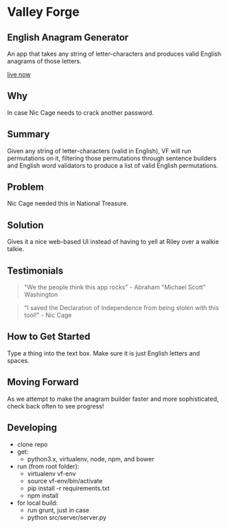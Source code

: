 # Valley Forge #

<!-- 
> This material was originally posted [here](http://www.quora.com/What-is-Amazons-approach-to-product-development-and-product-management). It is reproduced here for posterities sake.

There is an approach called "working backwards" that is widely used at Amazon. They work backwards from the customer, rather than starting with an idea for a product and trying to bolt customers onto it. While working backwards can be applied to any specific product decision, using this approach is especially important when developing new products or features.

For new initiatives a product manager typically starts by writing an internal press release announcing the finished product. The target audience for the press release is the new/updated product's customers, which can be retail customers or internal users of a tool or technology. Internal press releases are centered around the customer problem, how current solutions (internal or external) fail, and how the new product will blow away existing solutions.

If the benefits listed don't sound very interesting or exciting to customers, then perhaps they're not (and shouldn't be built). Instead, the product manager should keep iterating on the press release until they've come up with benefits that actually sound like benefits. Iterating on a press release is a lot less expensive than iterating on the product itself (and quicker!).

If the press release is more than a page and a half, it is probably too long. Keep it simple. 3-4 sentences for most paragraphs. Cut out the fat. Don't make it into a spec. You can accompany the press release with a FAQ that answers all of the other business or execution questions so the press release can stay focused on what the customer gets. My rule of thumb is that if the press release is hard to write, then the product is probably going to suck. Keep working at it until the outline for each paragraph flows. 

Oh, and I also like to write press-releases in what I call "Oprah-speak" for mainstream consumer products. Imagine you're sitting on Oprah's couch and have just explained the product to her, and then you listen as she explains it to her audience. That's "Oprah-speak", not "Geek-speak".

Once the project moves into development, the press release can be used as a touchstone; a guiding light. The product team can ask themselves, "Are we building what is in the press release?" If they find they're spending time building things that aren't in the press release (overbuilding), they need to ask themselves why. This keeps product development focused on achieving the customer benefits and not building extraneous stuff that takes longer to build, takes resources to maintain, and doesn't provide real customer benefit (at least not enough to warrant inclusion in the press release).
 -->
 
## English Anagram Generator ##
  An app that takes any string of letter-characters and produces valid English anagrams of those letters.
  
  [live now](http://valleyforge.heroku.com)

## Why ##
  In case Nic Cage needs to crack another password.

## Summary ##
  Given any string of letter-characters (valid in English), VF will run permutations on it, filtering those permutations through sentence builders and English word validators to produce a list of valid English permutations.

## Problem ##
  Nic Cage needed this in National Treasure.

## Solution ##
  Gives it a nice web-based UI instead of having to yell at Riley over a walkie talkie.

## Testimonials ##
  > "We the people think this app rocks" - Abraham "Michael Scott" Washington
  
  > "I saved the Declaration of Independence from being stolen with this tool!" - Nic Cage
  
## How to Get Started ##
  Type a thing into the text box. Make sure it is just English letters and spaces.

## Moving Forward ##
  As we attempt to make the anagram builder faster and more sophisticated, check back often to see progress!
  
## Developing ##
  - clone repo
  - get:
    - python3.x, virtualenv, node, npm, and bower
  - run (from root folder):
    - virtualenv vf-env
    - source vf-env/bin/activate
    - pip install -r requirements.txt
    - npm install
  - for local build:
    - run grunt, just in case
    - python src/server/server.py